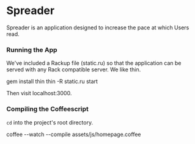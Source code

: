Spreader
========

Spreader is an application designed to increase the pace at which Users read.

### Running the App

We've included a Rackup file (static.ru) so that the application can be served with any Rack compatible server.  We like thin.  

  gem install thin
  thin -R static.ru start

Then visit localhost:3000.

### Compiling the Coffeescript

`cd` into the project's root directory.

  coffee --watch --compile assets/js/homepage.coffee
